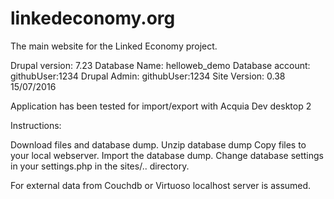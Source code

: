# linkedeconomy.org
The main website for the Linked Economy project.

Drupal version: 7.23
Database Name: helloweb_demo
Database account: githubUser:1234
Drupal Admin: githubUser:1234
Site Version: 0.38 15/07/2016

Application has been tested for import/export with Acquia Dev desktop 2

Instructions:


Download files and database dump.
Unzip database dump
Copy files to your local webserver.
Import the database dump.
Change database settings in your settings.php in the sites/.. directory.

For external data from Couchdb or Virtuoso localhost server is assumed.



